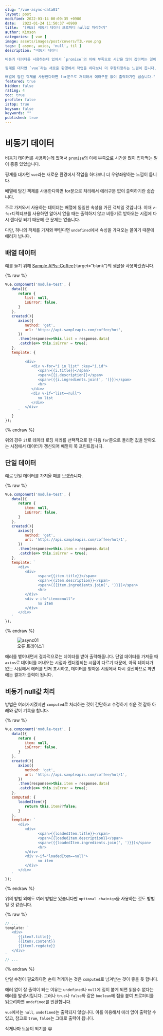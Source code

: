 ```yaml
---
slug: "/vue-async-data01"
layout: post
modified: 2022-03-14 00:09:35 +0900
date:   2022-01-24 11:50:37 +0900
title:  "[VUE] 비동기 데이터 프로퍼티 null값 처리하기"
author: Kimson
categories: [ vue ]
image: assets/images/post/covers/TIL-vue.png
tags: [ async, axios, 'null', til ]
description: "비동기 데이터

비동기 데이터를 사용하는데 있어서 `promise`의 이해 부족으로 시간을 많이 잡아먹는 일이 종종 있었습니다.

핑계를 대자면 `vue`라는 새로운 환경에서 작업을 하다보니 더 우왕좌왕하는 느낌이 듭니다.

배열에 담긴 객체를 사용한다하면 for문으로 처리해서 에러구문 없이 출력하기란 쉽습니다."
featured: true
hidden: false
rating: 4
toc: true
profile: false
istop: true
keysum: false
keywords: ""
published: true
---
```


# 비동기 데이터

비동기 데이터를 사용하는데 있어서 `promise`의 이해 부족으로 시간을 많이 잡아먹는 일이 종종 있었습니다.

핑계를 대자면 `vue`라는 새로운 환경에서 작업을 하다보니 더 우왕좌왕하는 느낌이 듭니다.

배열에 담긴 객체를 사용한다하면 for문으로 처리해서 에러구문 없이 출력하기란 쉽습니다.

주로 가져와서 사용하는 데이터는 배열에 동일한 속성을 가진 객체일 것입니다. 이때 `v-for`디렉티브를 사용하면 알아서 없을 때는 출력하지 않고 비동기로 받아오는 시점에 다시 렌더링 되기 때문에 큰 문제는 없습니다.

다만, 하나의 객체를 가져와 뿌린다면 `undefined`에서 속성을 가져오는 꼴이기 때문에 에러가 납니다.

## 배열 데이터

예를 들기 위해 [Sample APIs::Coffee](https://sampleapis.com/api-list/coffee){:target="blank"}의 샘플을 사용하겠습니다.

{% raw %}

```javascript
Vue.component('module-test', {
   data(){
      return {
         list: null,
         isError: false,
      }
   },
   created(){
      axios({
         method: 'get',
         url: 'https://api.sampleapis.com/coffee/hot',
      })
      .then(response=>this.list = response.data)
      .catch(e=> this.isError = true);
   },
   template: {
      `
         <div>
            <div v-for="i in list" :key="i.id">
               <span>{{i.title}}</span>
               <span>{{i.description}}</span>
               <span>({{i.ingredients.join(', ')}})</span>
               <hr>
            </div>
            <div v-if="list==null">
               no list
            </div>
         </div>
      `
   }
});
```

{% endraw %}

위의 경우 `if`로 데이터 로딩 처리를 선택적으로 한 다음 `for`문으로 돌리면 값을 받아오는 시점에서 데이터가 갱신되어 배열이 쭉 프린트됩니다.

## 단일 데이터

예로 단일 데이터를 가져올 때를 보겠습니다.

{% raw %}

```javascript
Vue.component('module-test', {
   data(){
      return {
         item: null,
         isError: false,
      }
   },
   created(){
      axios({
         method: 'get',
         url: 'https://api.sampleapis.com/coffee/hot/1',
      })
      .then(response=>this.item = response.data)
      .catch(e=> this.isError = true);
   },
   template: `
      <div>
         <div>
               <span>{{item.title}}</span>
               <span>{{item.description}}</span>
               <span>({{item.ingredients.join(', ')}})</span>
               <hr>
         </div>
         <div v-if="item==null">
               no item
         </div>
      </div>
   `
});
```

{% endraw %}

<figure class="text-center">
<span class="w-inline-block">
   <img class="w-100" src="{{site.baseurl}}/assets/images/post/vue/async/async01.png" alt="async01" title="async01">
   <figcaption>오류 트레이스1</figcaption>
</span>
</figure>

에러를 뱉어내면서 결과적으로는 데이터를 받아 출력해줍니다. 단일 데이터를 가져올 때 `axios`로 데이터를 꺼내오는 시점과 렌더링되는 시점이 다르기 때문에, 아직 데이터가 없는 시점에서 에러를 먼저 표시하고, 데이터를 받아온 시점에서 다시 갱신하므로 화면에는 결과가 출력이 됩니다.

## 비동기 null값 처리

방법은 여러가지겠지만 `computed`로 처리하는 것이 간단하고 수정하기 쉬운 것 같아 아래와 같이 기록을 합니다.

{% raw %}

```javascript
Vue.component('module-test', {
   data(){
      return {
         item: null,
         isError: false,
      }
   },
   created(){
      axios({
         method: 'get',
         url: 'https://api.sampleapis.com/coffee/hot/1',
      })
      .then(response=>this.item = response.data)
      .catch(e=> this.isError = true);
   },
   computed: {
      loadedItem(){
         return this.item??false;
      }
   },
   template: `
      <div>
         <div>
               <span>{{loadedItem.title}}</span>
               <span>{{loadedItem.description}}</span>
               <span>({{loadedItem.ingredients.join(', ')}})</span>
               <hr>
         </div>
         <div v-if="loadedItem==null">
               no item
         </div>
      </div>
   `
});
```

{% endraw %}

위의 방법 외에도 여러 방법은 있습니다만 `optional chainign`을 사용하는 것도 방법일 것 같습니다.

{% raw %}

```javascript
// ...
template: `
   <div>
      {{item?.title}}
      {{item?.content}}
      {{item?.regdate}}
   </div>
`
// ...
```

{% endraw %}

만일 수정이 필요하다면 손이 적게가는 것은 `computed`로 넘겨받는 것이 좋을 듯 합니다.

에러 없이 잘 출력이 되는 이유는 `undefined`나 `null`에 점이 붙게 되면 읽을수 없다는 에러를 발생시킵니다. 그러나 `true`나 `false`와 같은 `boolean`에 점을 붙여 프로퍼티를 읽으려하면 `undefined`를 반환합니다.

`vue`에서는 `null`, `undefined`는 출력되지 않습니다. 이를 이용해서 에러 없이 출력할 수 있고, 참고로 `true`, `false`는 그대로 출력이 됩니다.

작게나마 도움이 되기를 😁